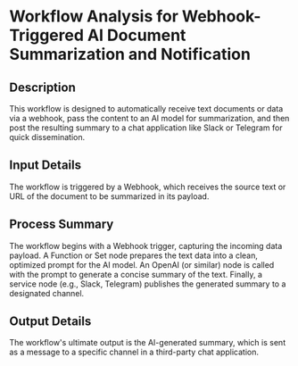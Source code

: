 # Workflow Analysis for Webhook-Triggered AI Document Summarization and Notification

## Description
This workflow is designed to automatically receive text documents or data via a webhook, pass the content to an AI model for summarization, and then post the resulting summary to a chat application like Slack or Telegram for quick dissemination.

## Input Details
The workflow is triggered by a Webhook, which receives the source text or URL of the document to be summarized in its payload.

## Process Summary
The workflow begins with a Webhook trigger, capturing the incoming data payload. A Function or Set node prepares the text data into a clean, optimized prompt for the AI model. An OpenAI (or similar) node is called with the prompt to generate a concise summary of the text. Finally, a service node (e.g., Slack, Telegram) publishes the generated summary to a designated channel.

## Output Details
The workflow's ultimate output is the AI-generated summary, which is sent as a message to a specific channel in a third-party chat application.
